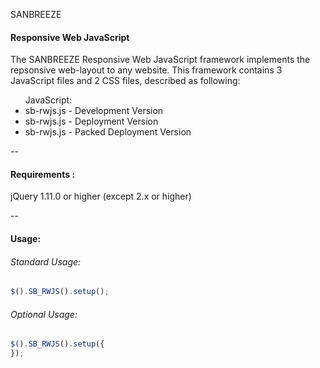 SANBREEZE
#### Responsive Web JavaScript

The SANBREEZE Responsive Web JavaScript framework implements the repsonsive web-layout to any website.
This framework contains 3 JavaScript files and 2 CSS files, described as following:

<ul>JavaScript:
<li>sb-rwjs.js - Development Version</li>
<li>sb-rwjs.js - Deployment Version</li>
<li>sb-rwjs.js - Packed Deployment Version</li>
</ul>

--

#### Requirements  :
  jQuery 1.11.0 or higher (except 2.x or higher)

--

#### Usage:
###### Standard Usage:
``` javascript
$().SB_RWJS().setup();
```

###### Optional Usage:
```javascript
$().SB_RWJS().setup({
});
```

